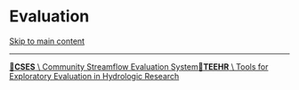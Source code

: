 # Evaluation

[Skip to main content](https://docs.ciroh.org/docs/products/evaluation/#__docusaurus_skipToContent_fallback)

* * *

[**📄️CSES** \\
Community Streamflow Evaluation System](https://docs.ciroh.org/docs/products/evaluation/cses/)[**📄️TEEHR** \\
Tools for Exploratory Evaluation in Hydrologic Research](https://docs.ciroh.org/docs/products/evaluation/rtiteehr/)